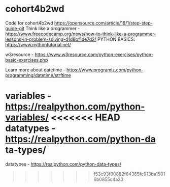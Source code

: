 # cohort4b2wd
Code for cohort4b2wd 
https://opensource.com/article/18/1/step-step-guide-git
Think like a programmer - https://www.freecodecamp.org/news/how-to-think-like-a-programmer-lessons-in-problem-solving-d1d8bf1de7d2/
PYTHON BASICS: https://www.pythontutorial.net/

w3resource - https://www.w3resource.com/python-exercises/python-basic-exercises.php

Learn more about datetime - https://www.programiz.com/python-programming/datetime/strftime

variables - https://realpython.com/python-variables/
<<<<<<< HEAD
datatypes - https://realpython.com/python-da
ta-types/
=======
datatypes - https://realpython.com/python-data-types/
>>>>>>> f53c93f00882f84365fc913ba15016b0855c4a23
